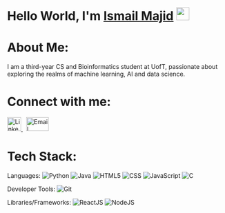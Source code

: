<h1><b>Hello World, I'm </b><a href="https://github.com/ALX-13">Ismail Majid</a> <img src="https://media.giphy.com/media/hvRJCLFzcasrR4ia7z/giphy.gif" width="30"></h1>

# About Me:
I am a third-year CS and Bioinformatics student at UofT, passionate about exploring the realms of machine learning, AI and data science.

# Connect with me:

<a href="https://www.linkedin.com/in/ismail-majid/" target="_blank" title="LinkedIn">
  <img src="https://cdn4.iconfinder.com/data/icons/social-messaging-ui-color-shapes-2-free/128/social-linkedin-square1-512.png" width="32" height="32" alt="LinkedIn" />
</a>
&nbsp; <!-- adds a little space between icons -->
<a href="mailto:ismail.majid@mail.utoronto.ca" title="Email">
  <img src="https://t3.ftcdn.net/jpg/13/57/95/90/360_F_1357959085_dhqh2lP2AWA95uk8vxfcHEIeE4RYlZmG.jpg" width="52" height="32" alt="Email" />
</a>


# Tech Stack:
Languages: 
![Python](https://img.shields.io/badge/python-%233776AB.svg?style=for-the-badge&logo=python&logoColor=white) 
![Java](https://img.shields.io/badge/java-%23ED8B00.svg?style=for-the-badge&logo=java&logoColor=white) 
![HTML5](https://img.shields.io/badge/html5-%23E34F26.svg?style=for-the-badge&logo=html5&logoColor=white) 
![CSS](https://img.shields.io/badge/css-%231572B6.svg?style=for-the-badge&logo=css3&logoColor=white) 
![JavaScript](https://img.shields.io/badge/javascript-%23323330.svg?style=for-the-badge&logo=javascript&logoColor=%23F7DF1E) 
![C](https://img.shields.io/badge/C-00599C?style=for-the-badge&logo=c&logoColor=white) 

Developer Tools: 
![Git](https://img.shields.io/badge/git-%23F05033.svg?style=for-the-badge&logo=git&logoColor=white)

Libraries/Frameworks: 
![ReactJS](https://img.shields.io/badge/react-%2320232a.svg?style=for-the-badge&logo=react&logoColor=%2361DAFB) 
![NodeJS](https://img.shields.io/badge/node.js-6DA55F?style=for-the-badge&logo=node.js&logoColor=white) 

